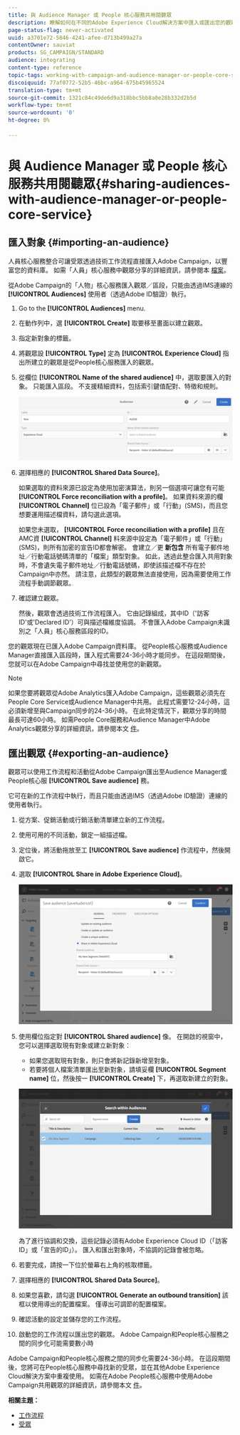 ```yaml
---
title: 與 Audience Manager 或 People 核心服務共用閱聽眾
description: 瞭解如何在不同的Adobe Experience Cloud解決方案中匯入或匯出您的觀眾。
page-status-flag: never-activated
uuid: a3701e72-5846-4241-afee-d713b499a27a
contentOwner: sauviat
products: SG_CAMPAIGN/STANDARD
audience: integrating
content-type: reference
topic-tags: working-with-campaign-and-audience-manager-or-people-core-service
discoiquuid: 77af0772-52b5-46bc-a964-675b45965524
translation-type: tm+mt
source-git-commit: 1321c84c49de6d9a318bbc5bb8a0e28b332d2b5d
workflow-type: tm+mt
source-wordcount: '0'
ht-degree: 0%

---
```



# 與 Audience Manager 或 People 核心服務共用閱聽眾{#sharing-audiences-with-audience-manager-or-people-core-service}

## 匯入對象 {#importing-an-audience}

人員核心服務整合可讓受眾透過技術工作流程直接匯入Adobe Campaign，以豐富您的資料庫。 如需「人員」核心服務中觀眾分享的詳細資訊，請參閱本 [檔案](https://docs.adobe.com/content/help/en/analytics/components/segmentation/segmentation-workflow/seg-publish.html)。

從Adobe Campaign的「人物」核心服務匯入觀眾／區段，只能由透過IMS連線的 **[!UICONTROL Audiences]** 使用者（透過Adobe ID驗證）執行。

1. Go to the **[!UICONTROL Audiences]** menu.
1. 在動作列中，選 **[!UICONTROL Create]** 取要移至畫面以建立觀眾。
1. 指定新對象的標籤。
1. 將觀眾設 **[!UICONTROL Type]** 定為 **[!UICONTROL Experience Cloud]** 指出所建立的觀眾是從People核心服務匯入的觀眾。
1. 從欄位 **[!UICONTROL Name of the shared audience]** 中，選取要匯入的對象。 只能匯入區段。 不支援精細資料，包括索引鍵值配對、特徵和規則。

   ![](assets/aam_import_audience.png)

1. 選擇相應的 **[!UICONTROL Shared Data Source]**。

   如果選取的資料來源已設定為使用加密演算法，則另一個選項可讓您有可能 **[!UICONTROL Force reconciliation with a profile]**。 如果資料來源的欄 **[!UICONTROL Channel]** 位已設為「電子郵件」或「行動」(SMS)，而且您想要運用描述檔資料，請勾選此選項。

   如果您未選取， **[!UICONTROL Force reconciliation with a profile]** 且在AMC資 **[!UICONTROL Channel]** 料來源中設定為「電子郵件」或「行動」(SMS)，則所有加密的宣告ID都會解密。 會建立／更 **新包含** 所有電子郵件地址／行動電話號碼清單的「檔案」類型對象。 如此，透過此整合匯入共用對象時，不會遺失電子郵件地址／行動電話號碼，即使該描述檔不存在於Campaign中亦然。 請注意，此類型的觀眾無法直接使用，因為需要使用工作流程手動調節觀眾。

1. 確認建立觀眾。

   然後，觀眾會透過技術工作流程匯入。 它由記錄組成，其中ID（&#39;訪客ID&#39;或&#39;Declared ID&#39;）可與描述檔維度協調。 不會匯入Adobe Campaign未識別之「人員」核心服務區段的ID。

您的觀眾現在已匯入Adobe Campaign資料庫。 從People核心服務或Audience Manager直接匯入區段時，匯入程式需要24-36小時才能同步。 在這段期間後，您就可以在Adobe Campaign中尋找並使用您的新觀眾。

>[!NOTE]
>
>如果您要將觀眾從Adobe Analytics匯入Adobe Campaign，這些觀眾必須先在People Core Service或Audience Manager中共用。 此程式需要12-24小時，這必須新增至與Campaign同步的24-36小時。 在此特定情況下，觀眾分享的時間最長可達60小時。 如需People Core服務和Audience Manager中Adobe Analytics觀眾分享的詳細資訊，請參閱本文 [件](https://docs.adobe.com/content/help/en/analytics/components/segmentation/segmentation-workflow/seg-publish.html)。

## 匯出觀眾 {#exporting-an-audience}

觀眾可以使用工作流程和活動從Adobe Campaign匯出至Audience Manager或People核心服 **[!UICONTROL Save audience]** 務。

它可在新的工作流程中執行，而且只能由透過IMS（透過Adobe ID驗證）連線的使用者執行。

1. 從方案、促銷活動或行銷活動清單建立新的工作流程。
1. 使用可用的不同活動，鎖定一組描述檔。
1. 定位後，將活動拖放至工 **[!UICONTROL Save audience]** 作流程中，然後開啟它。
1. 選取 **[!UICONTROL Share in Adobe Experience Cloud]**。

   ![](assets/aam_save_audience_activity.png)

1. 使用欄位指定對 **[!UICONTROL Shared audience]** 像。 在開啟的視窗中，您可以選擇選取現有對象或建立新對象：

   * 如果您選取現有對象，則只會將新記錄新增至對象。
   * 若要將個人檔案清單匯出至新對象，請填妥欄 **[!UICONTROL Segment name]** 位，然後按一 **[!UICONTROL Create]** 下，再選取新建立的對象。

   ![](assets/aam_save_audience_segment_picker.png)

   為了進行協調和交換，這些記錄必須有Adobe Experience Cloud ID（「訪客ID」或「宣告的ID」）。 匯入和匯出對象時，不協調的記錄會被忽略。

1. 若要完成，請按一下位於螢幕右上角的核取標籤。
1. 選擇相應的 **[!UICONTROL Shared Data Source]**。
1. 如果您喜歡，請勾選 **[!UICONTROL Generate an outbound transition]** 該框以使用導出的配置檔案。 僅導出可調節的配置檔案。
1. 確認活動的設定並儲存您的工作流程。
1. 啟動您的工作流程以匯出您的觀眾。 Adobe Campaign和People核心服務之間的同步化可能需要數小時

Adobe Campaign和People核心服務之間的同步化需要24-36小時。 在這段期間後，您將可在People核心服務中尋找新的受眾，並在其他Adobe Experience Cloud解決方案中重複使用。 如需在Adobe People核心服務中使用Adobe Campaign共用觀眾的詳細資訊，請參閱本文 [件](https://docs.adobe.com/content/help/en/core-services/interface/audiences/t-audience-create.html)。

**相關主題：**

* [工作流程](../../automating/using/get-started-workflows.md)
* [受眾](../../audiences/using/about-audiences.md)

